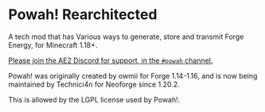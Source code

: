 # Powah! Rearchitected
A tech mod that has Various ways to generate, store and transmit Forge Energy, for Minecraft 1.18+.

[Please join the AE2 Discord for support, in the `#powah` channel.](https://discord.gg/Zd6t9ka7ne)

Powah! was originally created by owmii for Forge 1.14-1.16, and is now being maintained by Technici4n for Neoforge since 1.20.2.

This is allowed by the LGPL license used by Powah!.

<!--<a href="https://www.curseforge.com/minecraft/mc-mods/powah" target="_blank"><img src="http://cf.way2muchnoise.eu/all_352656_downloads.svg" />  </a><a href="https://www.curseforge.com/minecraft/mc-mods/powah" target="_blank"><img src="http://cf.way2muchnoise.eu/versions/352656.svg" />  </a><a href="https://discord.gg/A8TP9JY" target="_blank"><img src="https://img.shields.io/discord/461794532422582282.svg" /></a>-->

